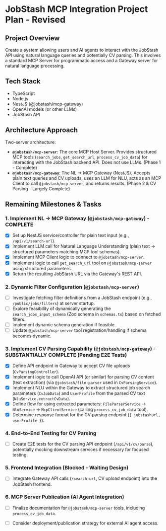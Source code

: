 # JobStash MCP Integration Project Plan - Revised

## Project Overview
Create a system allowing users and AI agents to interact with the JobStash API using natural language queries and potentially CV parsing. This involves a standard MCP Server for programmatic access and a Gateway server for natural language processing.

## Tech Stack
- TypeScript
- Node.js
- NestJS (@jobstash/mcp-gateway)
- OpenAI models (or other LLMs)
- JobStash API

## Architecture Approach
Two-server architecture:
- **`@jobstash/mcp-server`**: The core MCP Host Server. Provides structured MCP tools (`search_jobs`, `get_search_url`, `process_cv_job_data`) for interacting with the JobStash backend API. Does not use LLMs. (Phase 1 - Complete)
- **`@jobstash/mcp-gateway`**: The NL -> MCP Gateway (NestJS). Accepts plain text queries and CV uploads, uses an LLM for NLU, acts as an MCP Client to call `@jobstash/mcp-server`, and returns results. (Phase 2 & CV Parsing - Largely Complete)

## Remaining Milestones & Tasks

### 1. Implement NL -> MCP Gateway (`@jobstash/mcp-gateway`) - COMPLETE
- [x] Set up NestJS service/controller for plain text input (e.g., `/api/v1/search-url`).
- [x] Implement LLM call for Natural Language Understanding (plain text -> structured parameters matching MCP tool schemas).
- [x] Implement MCP Client logic to connect to `@jobstash/mcp-server`.
- [x] Implement logic to call `get_search_url` tool on `@jobstash/mcp-server` using structured parameters.
- [x] Return the resulting JobStash URL via the Gateway's REST API.

### 2. Dynamic Filter Configuration (`@jobstash/mcp-server`)
- [ ] Investigate fetching filter definitions from a JobStash endpoint (e.g., `/public/jobs/filters`) at server startup.
- [ ] Explore feasibility of dynamically generating the `search_jobs_input_schema` (Zod schema in `schemas.ts`) based on fetched filters.
- [ ] Implement dynamic schema generation if feasible.
- [ ] Update `@jobstash/mcp-server` tool registration/handling if schema becomes dynamic.

### 3. Implement CV Parsing Capability (`@jobstash/mcp-gateway`) - SUBSTANTIALLY COMPLETE (Pending E2E Tests)
- [x] Define API endpoint in Gateway to accept CV file uploads (`CvParsingController`).
- [x] Implement logic to call OpenAI API (or similar) for parsing CV content (text extraction) (via `@jobstash/file-parser` used in `CvParsingService`).
- [x] Implement NLU within the Gateway to extract structured job search parameters (`CvJobData`) and `UserProfile` from the parsed CV text (`NluService.extractCvData`).
- [x] Define flow for using extracted parameters: `FileParserService` -> `NluService` -> `McpClientService` (calling `process_cv_job_data` tool).
- [x] Determine response format for the CV parsing endpoint (`{ jobstashUrl, userProfile }`).

### 4. End-to-End Testing for CV Parsing
- [ ] Create E2E tests for the CV parsing API endpoint (`/api/v1/cv/parse`), potentially mocking downstream services if necessary for focused testing.

### 5. Frontend Integration (Blocked - Waiting Design)
- [ ] Integrate Gateway API calls (`/search-url`, CV upload endpoint) into the JobStash frontend.

### 6. MCP Server Publication (AI Agent Integration)
- [ ] Finalize documentation for `@jobstash/mcp-server` tools, including `process_cv_job_data`.
- [ ] Consider deployment/publication strategy for external AI agent access.

 